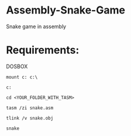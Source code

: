 # Assembly-Snake-Game
Snake game in assembly

# Requirements:
DOSBOX

`mount c: c:\`

`c:`

`cd <YOUR_FOLDER_WITH_TASM>`

`tasm /zi snake.asm`

`tlink /v snake.obj`

`snake`
